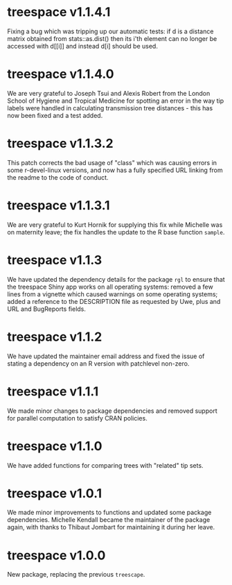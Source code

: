 treespace v1.1.4.1
==================

Fixing a bug which was tripping up our automatic tests: if d is a distance matrix obtained from stats::as.dist() then its i'th element can no longer be accessed with d[[i]] and instead d[i] should be used.

treespace v1.1.4.0
==================

We are very grateful to Joseph Tsui and Alexis Robert from the London School of Hygiene and Tropical Medicine for spotting an error in the way tip labels were handled in calculating transmission tree distances - this has now been fixed and a test added.

treespace v1.1.3.2
==================

This patch corrects the bad usage of "class" which was causing errors in some r-devel-linux versions, and now has a fully specified URL linking from the readme to the code of conduct.

treespace v1.1.3.1
==================

We are very grateful to Kurt Hornik for supplying this fix while Michelle was on maternity leave; the fix handles the update to the R base function `sample`.

treespace v1.1.3
==================

We have updated the dependency details for the package `rgl` to ensure that the treespace Shiny app works on all operating systems: removed a few lines from a vignette which caused warnings on some operating systems; added a reference to the DESCRIPTION file as requested by Uwe, plus and URL and BugReports fields.

treespace v1.1.2
==================

We have updated the maintainer email address and fixed the issue of stating a dependency on an R version with patchlevel non-zero.

treespace v1.1.1
==================

We made minor changes to package dependencies and removed support for parallel computation to satisfy CRAN policies.

treespace v1.1.0
==================

We have added functions for comparing trees with "related" tip sets.

treespace v1.0.1
=================

We made minor improvements to functions and updated some package dependencies. Michelle Kendall became the maintainer of the package again, with thanks to Thibaut Jombart for maintaining it during her leave. 

treespace v1.0.0
================

New package, replacing the previous `treescape`.